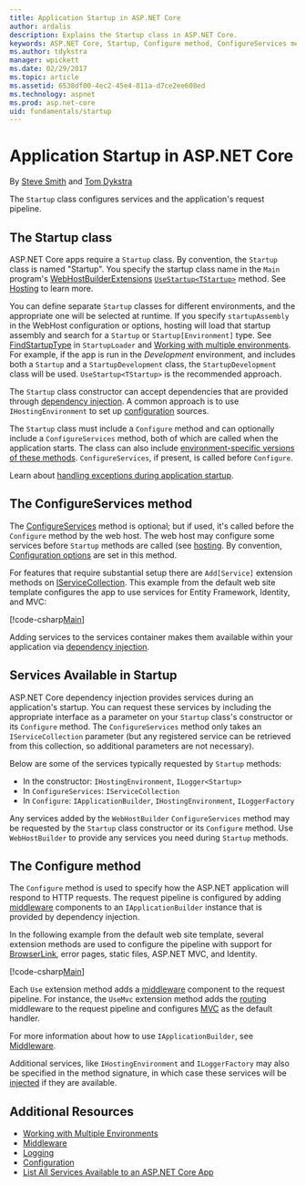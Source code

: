 ```yaml
---
title: Application Startup in ASP.NET Core
author: ardalis
description: Explains the Startup class in ASP.NET Core.
keywords: ASP.NET Core, Startup, Configure method, ConfigureServices method
ms.author: tdykstra
manager: wpickett
ms.date: 02/29/2017
ms.topic: article
ms.assetid: 6538df00-4ec2-45e4-811a-d7ce2ee608ed
ms.technology: aspnet
ms.prod: asp.net-core
uid: fundamentals/startup
---
```

# Application Startup in ASP.NET Core

By [Steve Smith](http://ardalis.com) and [Tom Dykstra](https://github.com/tdykstra/)

The `Startup` class configures services and the application's request pipeline. 

## The Startup class

ASP.NET Core apps require a `Startup` class. By convention, the `Startup` class is named "Startup". You specify the startup class name in the `Main` program's [WebHostBuilderExtensions](https://docs.microsoft.com/aspnet/core/api/microsoft.aspnetcore.hosting.webhostbuilderextensions) [`UseStartup<TStartup>`](https://docs.microsoft.com/aspnet/core/api/microsoft.aspnetcore.hosting.webhostbuilderextensions#Microsoft_AspNetCore_Hosting_WebHostBuilderExtensions_UseStartup__1_Microsoft_AspNetCore_Hosting_IWebHostBuilder_) method. See [Hosting](xref:fundamentals/hosting) to learn more.

You can define separate `Startup` classes for different environments, and the appropriate one will be selected at runtime. If you specify `startupAssembly` in the WebHost configuration or options, hosting will load that startup assembly and search for a `Startup` or `Startup[Environment]` type. See [FindStartupType](https://github.com/aspnet/Hosting/blob/rel/1.1.0/src/Microsoft.AspNetCore.Hosting/Internal/StartupLoader.cs) in `StartupLoader` and [Working with multiple environments](environments.md#startup-conventions). For example, if the app is run in the *Development* environment, and includes both a `Startup` and a `StartupDevelopment` class, the `StartupDevelopment` class will be used. `UseStartup<TStartup>` is the recommended approach.

The `Startup` class constructor can accept dependencies that are provided through [dependency injection](xref:fundamentals/dependency-injection). A common approach is to use `IHostingEnvironment` to set up [configuration](xref:fundamentals/configuration) sources.

The `Startup` class must include a `Configure` method and can optionally include a `ConfigureServices` method, both of which are called when the application starts. The class can also include [environment-specific versions of these methods](xref:fundamentals/environments#startup-conventions). `ConfigureServices`, if present, is called before `Configure`.

Learn about [handling exceptions during application startup](xref:fundamentals/error-handling#startup-exception-handling).

## The ConfigureServices method

The [ConfigureServices](https://docs.microsoft.com/en-us/aspnet/core/api/microsoft.aspnetcore.hosting.startupbase#Microsoft_AspNetCore_Hosting_StartupBase_ConfigureServices_Microsoft_Extensions_DependencyInjection_IServiceCollection_) method is optional; but if used, it's called before the `Configure` method by the web host. The web host may configure some services before ``Startup`` methods are called (see [hosting](xref:fundamentals/hosting). By convention, [Configuration options](xref:fundamentals/configuration) are set in this method.

For features that require substantial setup there are `Add[Service]` extension methods on [IServiceCollection](https://docs.microsoft.com/en-us/aspnet/core/api/microsoft.extensions.dependencyinjection.iservicecollection). This example from the default web site template configures the app to use services for Entity Framework, Identity, and MVC:

[!code-csharp[Main](../common/samples/WebApplication1/Startup.cs?highlight=4,7,11&start=40&end=55)]

Adding services to the services container makes them available within your application via [dependency injection](xref:fundamentals/dependency-injection).

## Services Available in Startup

ASP.NET Core dependency injection provides services during an application's startup. You can request these services by including the appropriate interface as a parameter on your `Startup` class's constructor or its `Configure` method. The `ConfigureServices` method only takes an `IServiceCollection` parameter (but any registered service can be retrieved from this collection, so additional parameters are not necessary).

Below are some of the services typically requested by `Startup` methods:

* In the constructor:  `IHostingEnvironment`, `ILogger<Startup>`
* In `ConfigureServices`:  `IServiceCollection`
* In `Configure`:  `IApplicationBuilder`, `IHostingEnvironment`, `ILoggerFactory`

Any services added by the ``WebHostBuilder`` ``ConfigureServices`` method may be requested by the ``Startup`` class constructor or its ``Configure`` method. Use `WebHostBuilder` to provide any services you need during `Startup` methods.

## The Configure method

The `Configure` method is used to specify how the ASP.NET application will respond to HTTP requests. The request pipeline is configured by adding [middleware](middleware.md) components to an `IApplicationBuilder` instance that is provided by dependency injection.

In the following example from the default web site template, several extension methods are used to configure the pipeline with support for [BrowserLink](http://vswebessentials.com/features/browserlink), error pages, static files, ASP.NET MVC, and Identity.

[!code-csharp[Main](../common/samples/WebApplication1/Startup.cs?highlight=8,9,10,14,17,19,21&start=58&end=84)]

Each `Use` extension method adds a [middleware](xref:fundamentals/middleware) component to the request pipeline. For instance, the `UseMvc` extension method adds the [routing](routing.md) middleware to the request pipeline and configures [MVC](xref:mvc/overview) as the default handler.

For more information about how to use `IApplicationBuilder`, see [Middleware](xref:fundamentals/middleware).

Additional services, like `IHostingEnvironment` and `ILoggerFactory` may also be specified in the method signature, in which case these services will be [injected](dependency-injection.md) if they are available. 

## Additional Resources

* [Working with Multiple Environments](xref:fundamentals/environments)
* [Middleware](xref:fundamentals/middleware)
* [Logging](xref:fundamentals/logging)
* [Configuration](xref:fundamentals/configuration)
* [List All Services Available to an ASP.NET Core App](https://github.com/ardalis/AspNetCoreStartupServices)
